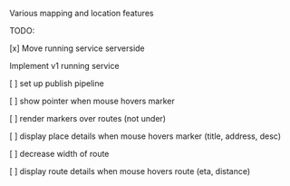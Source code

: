 Various mapping and location features

TODO:

[x] Move running service serverside

Implement v1 running service

[ ] set up publish pipeline

[ ] show pointer when mouse hovers marker

[ ] render markers over routes (not under)

[ ] display place details when mouse hovers marker (title, address, desc)

[ ] decrease width of route

[ ] display route details when mouse hovers route (eta, distance)
